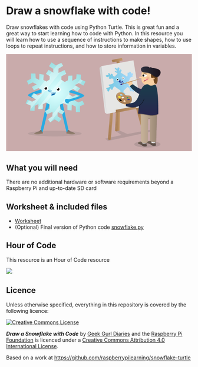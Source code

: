 # Draw a snowflake with code!

Draw snowflakes with code using Python Turtle. This is great fun and a great way to start learning how to code with Python. In this resource you will learn how to use a sequence of instructions to make shapes, how to use loops to repeat instructions, and how to store information in variables.

![](cover.png)

## What you will need

There are no additional hardware or software requirements beyond a Raspberry Pi and up-to-date SD card

## Worksheet & included files

- [Worksheet](worksheet.md)
- (Optional) Final version of Python code [snowflake.py](code/snowflake.py)

## Hour of Code

This resource is an Hour of Code resource

![](images/HOC_Logo_200px.png)

## Licence

Unless otherwise specified, everything in this repository is covered by the following licence:

[![Creative Commons License](http://i.creativecommons.org/l/by-sa/4.0/88x31.png)](http://creativecommons.org/licenses/by-sa/4.0/)

***Draw a Snowflake with Code*** by [Geek Gurl Diaries](https://www.youtube.com/watch?v=DHmeX7YTHBY) and the [Raspberry Pi Foundation](http://www.raspberrypi.org) is licenced under a [Creative Commons Attribution 4.0 International License](http://creativecommons.org/licenses/by-sa/4.0/).

Based on a work at https://github.com/raspberrypilearning/snowflake-turtle
